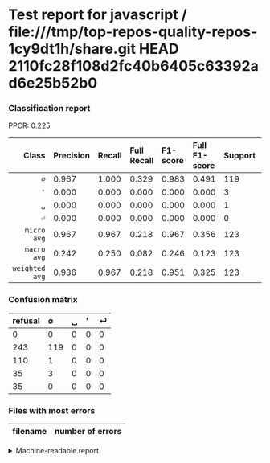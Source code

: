 # Test report for javascript / file:///tmp/top-repos-quality-repos-1cy9dt1h/share.git HEAD 2110fc28f108d2fc40b6405c63392ad6e25b52b0

### Classification report

PPCR: 0.225

| Class | Precision | Recall | Full Recall | F1-score | Full F1-score | Support | Full Support | PPCR |
|------:|:----------|:-------|:------------|:---------|:---------|:--------|:-------------|:-----|
| `∅` | 0.967| 1.000| 0.329| 0.983| 0.491| 119| 362| 0.329 |
| `'` | 0.000| 0.000| 0.000| 0.000| 0.000| 3| 38| 0.079 |
| `␣` | 0.000| 0.000| 0.000| 0.000| 0.000| 1| 111| 0.009 |
| `⏎` | 0.000| 0.000| 0.000| 0.000| 0.000| 0| 35| 0.000 |
| `micro avg` | 0.967| 0.967| 0.218| 0.967| 0.356| 123| 546| 0.225 |
| `macro avg` | 0.242| 0.250| 0.082| 0.246| 0.123| 123| 546| 0.225 |
| `weighted avg` | 0.936| 0.967| 0.218| 0.951| 0.325| 123| 546| 0.225 |

### Confusion matrix

|refusal|  ∅| ␣| '| ⏎| 
|:---|:---|:---|:---|:---|
|0 |0 |0 |0 |0 |
|243 |119 |0 |0 |0 |
|110 |1 |0 |0 |0 |
|35 |3 |0 |0 |0 |
|35 |0 |0 |0 |0 |

### Files with most errors

| filename | number of errors|
|:----:|:-----|

<details>
    <summary>Machine-readable report</summary>
```json
{
  "cl_report": {"\u0027": {"f1-score": 0.0, "precision": 0.0, "recall": 0.0, "support": 3}, "macro avg": {"f1-score": 0.24586776859504134, "precision": 0.241869918699187, "recall": 0.25, "support": 123}, "micro avg": {"f1-score": 0.967479674796748, "precision": 0.967479674796748, "recall": 0.967479674796748, "support": 123}, "weighted avg": {"f1-score": 0.9514882752133307, "precision": 0.9360169211448213, "recall": 0.967479674796748, "support": 123}, "\u2205": {"f1-score": 0.9834710743801653, "precision": 0.967479674796748, "recall": 1.0, "support": 119}, "\u23ce": {"f1-score": 0.0, "precision": 0.0, "recall": 0.0, "support": 0}, "\u2423": {"f1-score": 0.0, "precision": 0.0, "recall": 0.0, "support": 1}},
  "cl_report_full": {"\u0027": {"f1-score": 0.0, "precision": 0.0, "recall": 0.0, "support": 38}, "macro avg": {"f1-score": 0.122680412371134, "precision": 0.241869918699187, "recall": 0.08218232044198895, "support": 546}, "micro avg": {"f1-score": 0.3557548579970105, "precision": 0.967479674796748, "recall": 0.21794871794871795, "support": 546}, "weighted avg": {"f1-score": 0.32535025112344695, "precision": 0.6414425682718367, "recall": 0.21794871794871795, "support": 546}, "\u2205": {"f1-score": 0.490721649484536, "precision": 0.967479674796748, "recall": 0.3287292817679558, "support": 362}, "\u23ce": {"f1-score": 0.0, "precision": 0.0, "recall": 0.0, "support": 35}, "\u2423": {"f1-score": 0.0, "precision": 0.0, "recall": 0.0, "support": 111}},
  "ppcr": 0.22527472527472528
}
```
</details>
